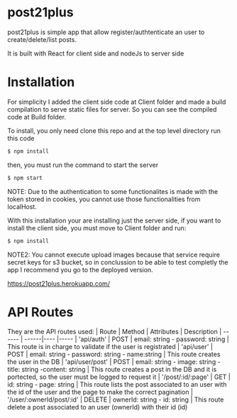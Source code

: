 # post21plus

post21plus is simple app that allow register/authtenticate an user to create/delete/list posts.

It is built with React for client side and nodeJs to server side

# Installation 

For simplicity I added the client side code at Client folder and made a build compilation to serve static files for server. So you can see the compiled code at Build folder.

To install, you only need clone this repo and at the top level directory run this code

```sh
$ npm install
```

then, you must run the command to start the server
```sh
$ npm start
```

NOTE: Due to the authentication to some functionalites is made with the token stored in cookies, you cannot use those functionalities from localHost.

With this installation your are installing just the server side, if you want to install the client side, you must move to Client folder and run:

```sh
$ npm install
```

NOTE2: You cannot execute upload images because that service require secret keys for s3 bucket, so in conclussion to be able to test completly the app I recommend you go to the deployed version.

https://post21plus.herokuapp.com/


# API Routes
They are the API routes used:
| Route | Method | Attributes | Description
| ------ | ------|---- |-----
| 'api/auth' | POST | email: string - password: string | This route is in charge to validate if the user is registrated
| 'api/user' | POST | email: string - password: string - name:string | This route creates the user in the DB
| 'api/user/post' | POST | email: string - image: string - title: string -content: string | This route creates a post in the DB and it is portected, so the user must be logged to request it
| '/post/:id/:page' | GET | id: string - page: string | This route lists the post associated to an user with the id of the user and the page to make the correct pagination
| '/user/:ownerId/post/:id' | DELETE | ownerId: string - id: string | This route delete a post associated to an user (ownerId) with their id (id)


